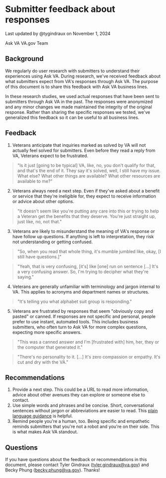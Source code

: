 # Submitter feedback about responses

Last updated by @tygindraux on November 1, 2024

Ask VA VA.gov Team

## Background

We regularly do user research with submitters to understand their experiences using Ask VA. During research, we've received feedback about what submitters expect from VA's responses through Ask VA. The purpose of this document is to share this feedback with Ask VA business lines.

In these research studies, we used actual responses that have been sent to submitters through Ask VA in the past. The responses were anonymized and any minor changes we made maintained the integrity of the original response. Rather than sharing the specific responses we tested, we've generalized this feedback so it can be useful to all business lines.

## Feedback

1. Veterans anticipate that inquiries marked as solved by VA will not actually feel solved for submitters. Even before they read a reply from VA, Veterans expect to be frustrated.

> "Is it just [going to be typical] VA, like, no, you don't qualify for that, and that's the end of it. They say it's solved, well, I still have my issue. What else? What other things are available? What other resources are available to me?"

2. Veterans always need a next step. Even if they've asked about a benefit or service that they're ineligible for, they expect to receive information or advice about other options.

> "It doesn't seem like you're putting any care into this or trying to help a Veteran get the benefits that they deserve. You're just straight up, just like, no, not that."

3. Veterans are likely to misunderstand the meaning of VA's response or have follow up questions. If anything is left to interpretation, they risk not understanding or getting confused.

> "So, when you read that whole thing, it's mumble jumbled like, okay, [I still have questions.]"

> "Yeah, that is very confusing, [it's] like [one] run on sentence [...] It's a very confusing answer. So, I'm trying to decipher what they're saying."

4. Veterans are generally unfamiliar with terminology and jargon internal to VA. This applies to acronyms and department names or structures.

> "It's telling you what alphabet suit group is responding."

5. Veterans are frustrated by responses that seem "obviously copy and pasted" or canned. If responses are not specific and personal, people prefer to use instant, automated tools. This includes business submitters, who often turn to Ask VA for more complex questions, expecting more specific answers.

> "This was a canned answer and I'm [frustrated with] him, her, they or the computer that generated it."

> "There's no personality to it. [...] It's zero compassion or empathy. It's cut and dry with the VA."

## Recommendations

1. Provide a next step. This could be a URL to read more information, advice about other avenues they can explore or someone else to contact.
2. Use simple words and phrases and be concise. Short, conversational sentences without jargon or abbreviations are easier to read. This [plain language guidance](https://www.plainlanguage.gov/guidelines/words/) is helpful. 
3. Remind people you're a human, too. Being specific and empathetic reminds submitters that you're not a robot and you're on their side. This is what makes Ask VA standout. 

## Questions

If you have questions about the feedback or recommendations in this document, please contact Tyler Gindraux (tyler.gindraux@va.gov) and Becky Phung (becky.phung@va.gov). Thanks!
